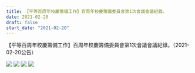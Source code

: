 ```yaml
---
title: 【平等百周年校慶籌備工作】百周年校慶籌備委員會第1次會議會議紀錄。
date: 2021-02-20
draft: false
start_date: "2021-02-20"
---
```


【平等百周年校慶籌備工作】百周年校慶籌備委員會第1次會議會議紀錄。（2021-02-20公告）

![](https://i.imgur.com/i0zvOv7.jpg)
![](https://i.imgur.com/YadkE6n.jpg)
![](https://i.imgur.com/ckSKRo1.jpg)
![](https://i.imgur.com/ht3kEqh.jpg)